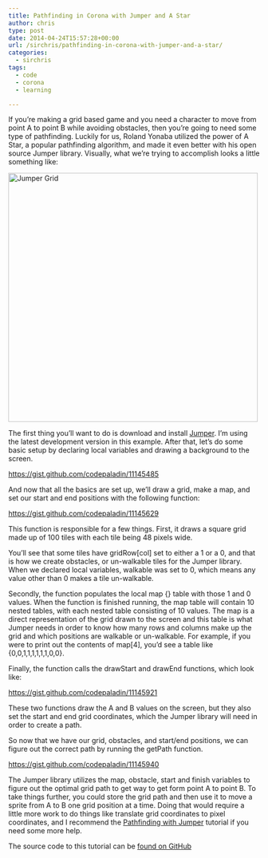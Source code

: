 ```yaml
---
title: Pathfinding in Corona with Jumper and A Star
author: chris
type: post
date: 2014-04-24T15:57:28+00:00
url: /sirchris/pathfinding-in-corona-with-jumper-and-a-star/
categories:
  - sirchris
tags:
  - code
  - corona
  - learning

---
```

If you&#8217;re making a grid based game and you need a character to move from point A to point B while avoiding obstacles, then you&#8217;re going to need some type of pathfinding. Luckily for us, Roland Yonaba utilized the power of A Star, a popular pathfinding algorithm, and made it even better with his open source Jumper library. Visually, what we&#8217;re trying to accomplish looks a little something like:
<!--more-->

<div class="inlineimg">
  <img class="alignnone size-full wp-image-371" src="/wp-content/uploads/2014/04/Jumper-Grid.png" alt="Jumper Grid" width="500" height="499"  />
</div>

The first thing you&#8217;ll want to do is download and install [Jumper][1]. I&#8217;m using the latest development version in this example. After that, let&#8217;s do some basic setup by declaring local variables and drawing a background to the screen.

https://gist.github.com/codepaladin/11145485

And now that all the basics are set up, we&#8217;ll draw a grid, make a map, and set our start and end positions with the following function:

https://gist.github.com/codepaladin/11145629

This function is responsible for a few things. First, it draws a square grid made up of 100 tiles with each tile being 48 pixels wide.

You&#8217;ll see that some tiles have gridRow[col] set to either a 1 or a 0, and that is how we create obstacles, or un-walkable tiles for the Jumper library. When we declared local variables, walkable was set to 0, which means any value other than 0 makes a tile un-walkable.

Secondly, the function populates the local map {} table with those 1 and 0 values. When the function is finished running, the map table will contain 10 nested tables, with each nested table consisting of 10 values. The map is a direct representation of the grid drawn to the screen and this table is what Jumper needs in order to know how many rows and columns make up the grid and which positions are walkable or un-walkable. For example, if you were to print out the contents of map[4], you&#8217;d see a table like {0,0,1,1,1,1,1,1,0,0}.

Finally, the function calls the drawStart and drawEnd functions, which look like:

https://gist.github.com/codepaladin/11145921

These two functions draw the A and B values on the screen, but they also set the start and end grid coordinates, which the Jumper library will need in order to create a path.

So now that we have our grid, obstacles, and start/end positions, we can figure out the correct path by running the getPath function.

https://gist.github.com/codepaladin/11145940

The Jumper library utilizes the map, obstacle, start and finish variables to figure out the optimal grid path to get way to get form point A to point B. To take things further, you could store the grid path and then use it to move a sprite from A to B one grid position at a time. Doing that would require a little more work to do things like translate grid coordinates to pixel coordinates, and I recommend the [Pathfinding with Jumper][2] tutorial if you need some more help.

The source code to this tutorial can be [found on GitHub][3]

 [1]: https://github.com/Yonaba/Jumper
 [2]: http://masteringcoronasdk.com/jumper-pathfinding-tutorial-a/
 [3]: https://github.com/codepaladin/Jumper-Tutorial